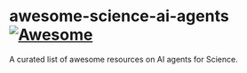 # awesome-science-ai-agents [![Awesome](https://awesome.re/badge.svg)](https://awesome.re)

A curated list of awesome resources on AI agents for Science.

